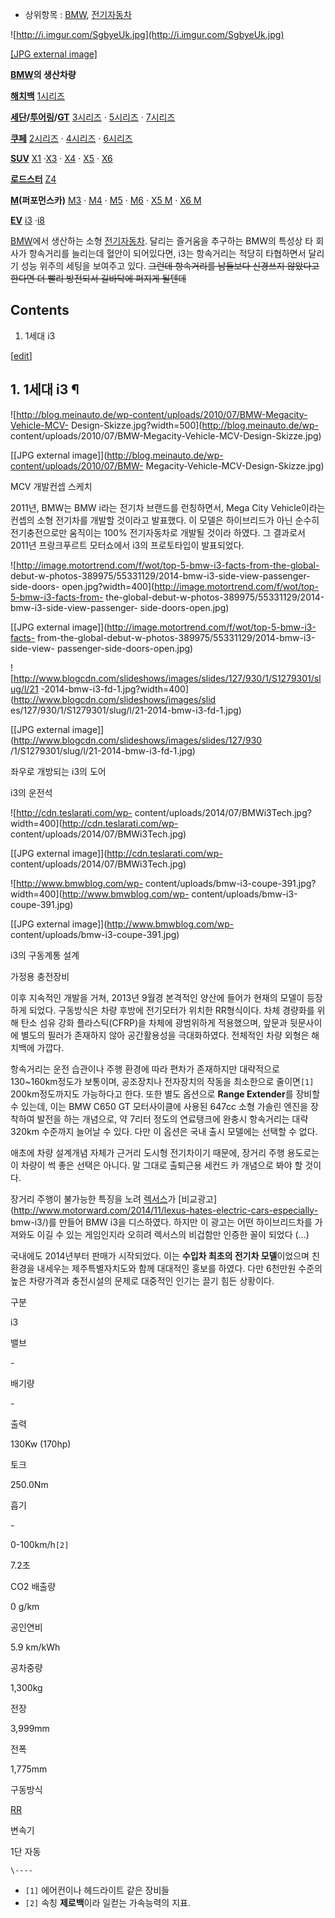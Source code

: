 * 상위항목 : [BMW](BMW.md), [전기자동차](%EC%A0%84%EA%B8%B0%EC%9E%90%EB%8F%99%EC%B0%A8.md)

![http://i.imgur.com/SgbyeUk.jpg](http://i.imgur.com/SgbyeUk.jpg)

[[JPG external image]](http://i.imgur.com/SgbyeUk.jpg)

**[BMW](BMW.md)의 생산차량**

**[해치백](%ED%95%B4%EC%B9%98%EB%B0%B1.md)**
[1시리즈](BMW%201%EC%8B%9C%EB%A6%AC%EC%A6%88.md)

**[세단](%EC%84%B8%EB%8B%A8.md)/[투어링](%EC%99%9C%EA%B1%B4.md)/[GT](%EA%B7%B8%EB%9E%80%20%ED%88%AC%EB%A6%AC%EC%8A%A4%EB%AA%A8#s-1.md)**
[3시리즈](BMW%203%EC%8B%9C%EB%A6%AC%EC%A6%88.md) ·
[5시리즈](BMW%205%EC%8B%9C%EB%A6%AC%EC%A6%88.md) ·
[7시리즈](BMW%207%EC%8B%9C%EB%A6%AC%EC%A6%88.md)

**[쿠페](%EC%BF%A0%ED%8E%98.md)**
[2시리즈](BMW%202%EC%8B%9C%EB%A6%AC%EC%A6%88.md) ·
[4시리즈](BMW%204%EC%8B%9C%EB%A6%AC%EC%A6%88.md) ·
[6시리즈](BMW%206%EC%8B%9C%EB%A6%AC%EC%A6%88.md)

**[SUV](SUV.md)**
[X1](BMW%20X1.md) ·[X3](BMW%20X3.md) · [X4](BMW%20X4.md) ·
[X5](BMW%20X5.md) · [X6](BMW%20X6.md)

**[로드스터](%EB%A1%9C%EB%93%9C%EC%8A%A4%ED%84%B0.md)**
[Z4](BMW%20Z4.md)

**[M](BMW%20M.md)(퍼포먼스카)**
[M3](BMW%20M3.md) · [M4](BMW%20M4.md) · [M5](BMW%20M5.md) ·
[M6](BMW%20M6.md) · [X5 M](BMW%20X5%20M.md) · [X6 M](BMW%20X6%20M.md)

**[EV](%EC%A0%84%EA%B8%B0%EC%9E%90%EB%8F%99%EC%B0%A8.md)**
[i3](BMW%20i3.md) ·[i8](BMW%20i8.md)

  
[BMW](BMW.md)에서 생산하는 소형
[전기자동차](%EC%A0%84%EA%B8%B0%EC%9E%90%EB%8F%99%EC%B0%A8.md). 달리는 즐거움을 추구하는
BMW의 특성상 타 회사가 항속거리를 늘리는데 혈안이 되어있다면, i3는 항속거리는 적당히 타협하면서 달리기 성능 위주의 세팅을 보여주고
있다. <del>그런데 항속거리를 남들보다 신경쓰지 않았다고 한다면 더 빨리 방전되서 길바닥에 퍼지게 될텐데</del>

## Contents

    

1. 1세대 i3 

[[edit](http://rigvedawiki.net/r1/wiki.php/BMW%20i3?action=edit&section=1)]

## 1. 1세대 i3 ¶

![http://blog.meinauto.de/wp-content/uploads/2010/07/BMW-Megacity-Vehicle-MCV-
Design-Skizze.jpg?width=500](http://blog.meinauto.de/wp-
content/uploads/2010/07/BMW-Megacity-Vehicle-MCV-Design-Skizze.jpg)

[[JPG external image]](http://blog.meinauto.de/wp-content/uploads/2010/07/BMW-
Megacity-Vehicle-MCV-Design-Skizze.jpg)

MCV 개발컨셉 스케치

  
2011년, BMW는 BMW i라는 전기차 브랜드를 런칭하면서, Mega City Vehicle이라는 컨셉의 소형 전기차를 개발할 것이라고
발표했다. 이 모델은 하이브리드가 아닌 순수히 전기충전으로만 움직이는 100% 전기자동차로 개발될 것이라 하였다. 그 결과로서 2011년
프랑크푸르트 모터쇼에서 i3의 프로토타입이 발표되었다.

  

![http://image.motortrend.com/f/wot/top-5-bmw-i3-facts-from-the-global-
debut-w-photos-389975/55331129/2014-bmw-i3-side-view-passenger-side-doors-
open.jpg?width=400](http://image.motortrend.com/f/wot/top-5-bmw-i3-facts-from-
the-global-debut-w-photos-389975/55331129/2014-bmw-i3-side-view-passenger-
side-doors-open.jpg)

[[JPG external image]](http://image.motortrend.com/f/wot/top-5-bmw-i3-facts-
from-the-global-debut-w-photos-389975/55331129/2014-bmw-i3-side-view-
passenger-side-doors-open.jpg)

![http://www.blogcdn.com/slideshows/images/slides/127/930/1/S1279301/slug/l/21
-2014-bmw-i3-fd-1.jpg?width=400](http://www.blogcdn.com/slideshows/images/slid
es/127/930/1/S1279301/slug/l/21-2014-bmw-i3-fd-1.jpg)

[[JPG external image]](http://www.blogcdn.com/slideshows/images/slides/127/930
/1/S1279301/slug/l/21-2014-bmw-i3-fd-1.jpg)

좌우로 개방되는 i3의 도어

i3의 운전석

![http://cdn.teslarati.com/wp-
content/uploads/2014/07/BMWi3Tech.jpg?width=400](http://cdn.teslarati.com/wp-
content/uploads/2014/07/BMWi3Tech.jpg)

[[JPG external image]](http://cdn.teslarati.com/wp-
content/uploads/2014/07/BMWi3Tech.jpg)

![http://www.bmwblog.com/wp-
content/uploads/bmw-i3-coupe-391.jpg?width=400](http://www.bmwblog.com/wp-
content/uploads/bmw-i3-coupe-391.jpg)

[[JPG external image]](http://www.bmwblog.com/wp-
content/uploads/bmw-i3-coupe-391.jpg)

i3의 구동계통 설계

가정용 충전장비

  
이후 지속적인 개발을 거쳐, 2013년 9월경 본격적인 양산에 들어가 현재의 모델이 등장하게 되었다. 구동방식은 차량 후방에 전기모터가
위치한 RR형식이다. 차체 경량화를 위해 탄소 섬유 강화 플라스틱(CFRP)을 차체에 광범위하게 적용했으며, 앞문과 뒷문사이에 별도의 필러가
존재하지 않아 공간활용성을 극대화하였다. 전체적인 차량 외형은 해치백에 가깝다.

  

항속거리는 운전 습관이나 주행 환경에 따라 편차가 존재하지만 대략적으로 130~160km정도가 보통이며, 공조장치나 전자장치의 작동을
최소한으로 줄이면`[1]` 200km정도까지도 가능하다고 한다. 또한 별도 옵션으로 **Range Extender**를 장비할 수 있는데,
이는 BMW C650 GT 모터사이클에 사용된 647cc 소형 가솔린 엔진을 장착하여 발전을 하는 개념으로, 약 7리터 정도의 연료탱크에
완충시 항속거리는 대략 320km 수준까지 늘어날 수 있다. 다만 이 옵션은 국내 출시 모델에는 선택할 수 없다.

  

애초에 차량 설계개념 자체가 근거리 도시형 전기차이기 때문에, 장거리 주행 용도로는 이 차량이 썩 좋은 선택은 아니다. 말 그대로 출퇴근용
세컨드 카 개념으로 봐야 할 것이다.

  
  

  

장거리 주행이 불가능한 특징을 노려 [렉서스](%EB%A0%89%EC%84%9C%EC%8A%A4.md)가
[비교광고](http://www.motorward.com/2014/11/lexus-hates-electric-cars-especially-
bmw-i3/)를 만들어 BMW i3을 디스하였다. 하지만 이 광고는 어떤 하이브리드차를 가져와도 이길 수 있는 게임인지라 오히려 렉서스의
비겁함만 인증한 꼴이 되었다 (...)

  

국내에도 2014년부터 판매가 시작되었다. 이는 **수입차 최초의 전기차 모델**이었으며 친환경을 내세우는 제주특별자치도와 함께 대대적인
홍보를 하였다. 다만 6천만원 수준의 높은 차량가격과 충전시설의 문제로 대중적인 인기는 끌기 힘든 상황이다.

  

구분

i3

밸브

\-

배기량

\-

출력

130Kw (170hp)

토크

250.0Nm

흡기

\-

0-100km/h`[2]`

7.2초

CO2 배출량

0 g/km

공인연비

5.9 km/kWh

공차중량

1,300kg

전장

3,999mm

전폭

1,775mm

구동방식

[RR](RR.md)

변속기

1단 자동

`\----`

  * `[1]` 에어컨이나 헤드라이트 같은 장비들
  * `[2]` 속칭 **제로백**이라 일컫는 가속능력의 지표.


